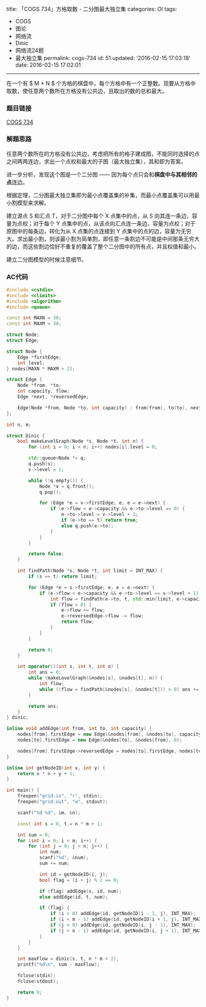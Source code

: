 title: 「COGS 734」方格取数 - 二分图最大独立集
categories: OI
tags: 
  - COGS
  - 图论
  - 网络流
  - Dinic
  - 网络流24题
  - 最大独立集
permalink: cogs-734
id: 51
updated: '2016-02-15 17:03:18'
date: 2016-02-15 17:02:01
---

在一个有 $ M * N $ 个方格的棋盘中，每个方格中有一个正整数。现要从方格中取数，使任意两个数所在方格没有公共边，且取出的数的总和最大。

<!-- more -->

### 题目链接
[COGS 734](http://cogs.top/cogs/problem/problem.php?pid=734)

### 解题思路
任意两个数所在的方格没有公共边，考虑把所有的格子建成图，不能同时选择的点之间两两连边，求出一个点权和最大的子图（最大独立集），其和即为答案。

进一步分析，发现这个图是一个二分图 —— 因为每个点只会和**棋盘中与其相邻的点**连边。

根据定理，二分图最大独立集即为最小点覆盖集的补集，而最小点覆盖集可以用最小割模型来求解。

建立源点 S 和汇点 T，对于二分图中每个 X 点集中的点，从 S 向其连一条边，容量为点权；对于每个 Y 点集中的点，从该点向汇点连一条边，容量为点权；对于原图中的每条边，转化为从 X 点集的点连接到 Y 点集中的点的边，容量为无穷大。求出最小割，则该最小割为简单割，即任意一条割边不可能是中间那条无穷大的边，而这些割边恰好不重复的覆盖了整个二分图中的所有点，并且权值和最小。

建立二分图模型的时候注意细节。

### AC代码
```c++
#include <cstdio>
#include <climits>
#include <algorithm>
#include <queue>

const int MAXN = 30;
const int MAXM = 30;

struct Node;
struct Edge;

struct Node {
	Edge *firstEdge;
	int level;
} nodes[MAXN * MAXM + 2];

struct Edge {
	Node *from, *to;
	int capacity, flow;
	Edge *next, *reversedEdge;

	Edge(Node *from, Node *to, int capacity) : from(from), to(to), next(from->firstEdge), capacity(capacity), flow(0) {}
};

int n, m;

struct Dinic {
	bool makeLevelGraph(Node *s, Node *t, int n) {
		for (int i = 0; i < n; i++) nodes[i].level = 0;

		std::queue<Node *> q;
		q.push(s);
		s->level = 1;

		while (!q.empty()) {
			Node *v = q.front();
			q.pop();

			for (Edge *e = v->firstEdge; e; e = e->next) {
				if (e->flow < e->capacity && e->to->level == 0) {
					e->to->level = v->level + 1;
					if (e->to == t) return true;
					else q.push(e->to);
				}
			}
		}

		return false;
	}

	int findPath(Node *s, Node *t, int limit = INT_MAX) {
		if (s == t) return limit;

		for (Edge *e = s->firstEdge; e; e = e->next) {
			if (e->flow < e->capacity && e->to->level == s->level + 1) {
				int flow = findPath(e->to, t, std::min(limit, e->capacity - e->flow));
				if (flow > 0) {
					e->flow += flow;
					e->reversedEdge->flow -= flow;
					return flow;
				}
			}
		}

		return 0;
	}

	int operator()(int s, int t, int n) {
		int ans = 0;
		while (makeLevelGraph(&nodes[s], &nodes[t], n)) {
			int flow;
			while ((flow = findPath(&nodes[s], &nodes[t])) > 0) ans += flow;
		}

		return ans;
	}
} dinic;

inline void addEdge(int from, int to, int capacity) {
	nodes[from].firstEdge = new Edge(&nodes[from], &nodes[to], capacity);
	nodes[to].firstEdge = new Edge(&nodes[to], &nodes[from], 0);

	nodes[from].firstEdge->reversedEdge = nodes[to].firstEdge, nodes[to].firstEdge->reversedEdge = nodes[from].firstEdge;
}

inline int getNodeID(int x, int y) {
	return x * n + y + 1;
}

int main() {
	freopen("grid.in", "r", stdin);
	freopen("grid.out", "w", stdout);

	scanf("%d %d", &m, &n);

	const int s = 0, t = n * m + 1;

	int sum = 0;
	for (int i = 0; i < m; i++) {
		for (int j = 0; j < n; j++) {
			int num;
			scanf("%d", &num);
			sum += num;

			int id = getNodeID(i, j);
			bool flag = (i + j) % 2 == 0;

			if (flag) addEdge(s, id, num);
			else addEdge(id, t, num);

			if (flag) {
				if (i > 0) addEdge(id, getNodeID(i - 1, j), INT_MAX);
				if (i < m - 1) addEdge(id, getNodeID(i + 1, j), INT_MAX);
				if (j > 0) addEdge(id, getNodeID(i, j - 1), INT_MAX);
				if (j < n - 1) addEdge(id, getNodeID(i, j + 1), INT_MAX);
			}
		}
	}

	int maxFlow = dinic(s, t, n * m + 2);
	printf("%d\n", sum - maxFlow);

	fclose(stdin);
	fclose(stdout);

	return 0;
}
```